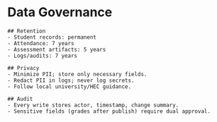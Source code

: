 # Data Governance

    ## Retention
    - Student records: permanent
    - Attendance: 7 years
    - Assessment artifacts: 5 years
    - Logs/audits: 7 years

    ## Privacy
    - Minimize PII; store only necessary fields.
    - Redact PII in logs; never log secrets.
    - Follow local university/HEC guidance.

    ## Audit
    - Every write stores actor, timestamp, change summary.
    - Sensitive fields (grades after publish) require dual approval.
